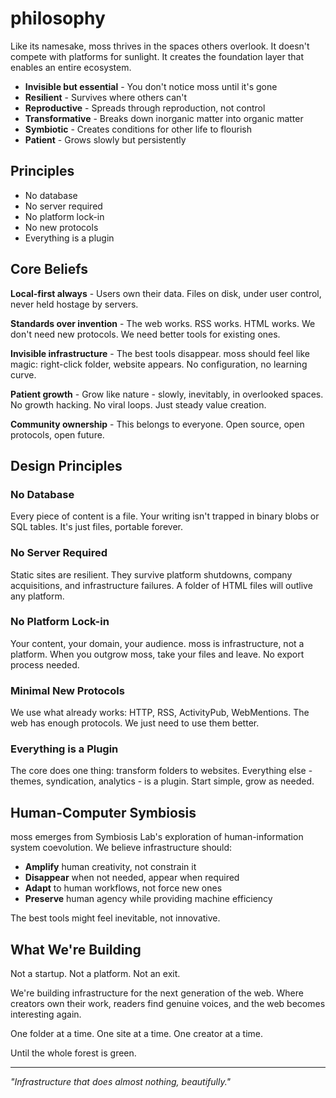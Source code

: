 # philosophy

Like its namesake, moss thrives in the spaces others overlook. It doesn't compete with platforms for sunlight. It creates the foundation layer that enables an entire ecosystem.

- **Invisible but essential** - You don't notice moss until it's gone
- **Resilient** - Survives where others can't
- **Reproductive** - Spreads through reproduction, not control
- **Transformative** - Breaks down inorganic matter into organic matter
- **Symbiotic** - Creates conditions for other life to flourish
- **Patient** - Grows slowly but persistently

## Principles

- No database
- No server required
- No platform lock-in
- No new protocols
- Everything is a plugin

## Core Beliefs

**Local-first always** - Users own their data. Files on disk, under user control, never held hostage by servers.

**Standards over invention** - The web works. RSS works. HTML works. We don't need new protocols. We need better tools for existing ones.

**Invisible infrastructure** - The best tools disappear. moss should feel like magic: right-click folder, website appears. No configuration, no learning curve.

**Patient growth** - Grow like nature - slowly, inevitably, in overlooked spaces. No growth hacking. No viral loops. Just steady value creation.

**Community ownership** - This belongs to everyone. Open source, open protocols, open future.

## Design Principles

### No Database

Every piece of content is a file. Your writing isn't trapped in binary blobs or SQL tables. It's just files, portable forever.

### No Server Required

Static sites are resilient. They survive platform shutdowns, company acquisitions, and infrastructure failures. A folder of HTML files will outlive any platform.

### No Platform Lock-in

Your content, your domain, your audience. moss is infrastructure, not a platform. When you outgrow moss, take your files and leave. No export process needed.

### Minimal New Protocols

We use what already works: HTTP, RSS, ActivityPub, WebMentions. The web has enough protocols. We just need to use them better.

### Everything is a Plugin

The core does one thing: transform folders to websites. Everything else - themes, syndication, analytics - is a plugin. Start simple, grow as needed.

## Human-Computer Symbiosis

moss emerges from Symbiosis Lab's exploration of human-information system coevolution. We believe infrastructure should:

- **Amplify** human creativity, not constrain it
- **Disappear** when not needed, appear when required
- **Adapt** to human workflows, not force new ones
- **Preserve** human agency while providing machine efficiency

The best tools might feel inevitable, not innovative.

## What We're Building

Not a startup. Not a platform. Not an exit.

We're building infrastructure for the next generation of the web. Where creators own their work, readers find genuine voices, and the web becomes interesting again.

One folder at a time. One site at a time. One creator at a time.

Until the whole forest is green.

---

_"Infrastructure that does almost nothing, beautifully."_
